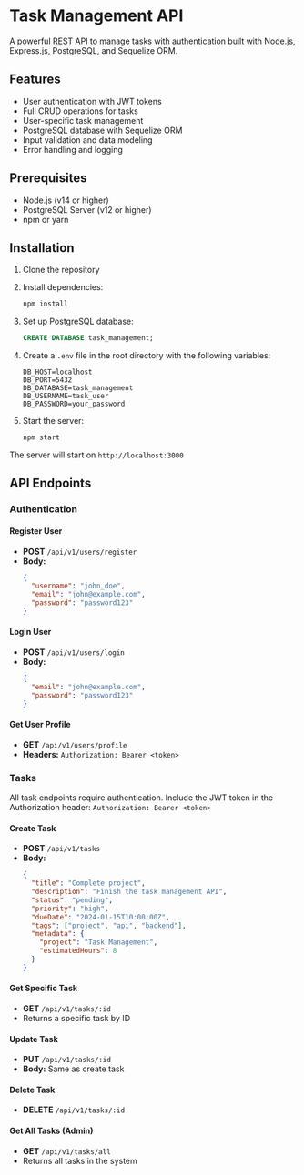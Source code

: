 # Task Management API

A powerful REST API to manage tasks with authentication built with Node.js, Express.js, PostgreSQL, and Sequelize ORM.

## Features

- User authentication with JWT tokens
- Full CRUD operations for tasks
- User-specific task management
- PostgreSQL database with Sequelize ORM
- Input validation and data modeling
- Error handling and logging

## Prerequisites

- Node.js (v14 or higher)
- PostgreSQL Server (v12 or higher)
- npm or yarn

## Installation

1. Clone the repository
2. Install dependencies:
   ```bash
   npm install
   ```

3. Set up PostgreSQL database:
   ```sql
   CREATE DATABASE task_management;
   ```

4. Create a `.env` file in the root directory with the following variables:
   ```env
   DB_HOST=localhost
   DB_PORT=5432
   DB_DATABASE=task_management
   DB_USERNAME=task_user
   DB_PASSWORD=your_password
   ```

5. Start the server:
   ```bash
   npm start
   ```

The server will start on `http://localhost:3000`

## API Endpoints

### Authentication

#### Register User
- **POST** `/api/v1/users/register`
- **Body:**
  ```json
  {
    "username": "john_doe",
    "email": "john@example.com",
    "password": "password123"
  }
  ```

#### Login User
- **POST** `/api/v1/users/login`
- **Body:**
  ```json
  {
    "email": "john@example.com",
    "password": "password123"
  }
  ```

#### Get User Profile
- **GET** `/api/v1/users/profile`
- **Headers:** `Authorization: Bearer <token>`

### Tasks

All task endpoints require authentication. Include the JWT token in the Authorization header:
`Authorization: Bearer <token>`

#### Create Task
- **POST** `/api/v1/tasks`
- **Body:**
  ```json
  {
    "title": "Complete project",
    "description": "Finish the task management API",
    "status": "pending",
    "priority": "high",
    "dueDate": "2024-01-15T10:00:00Z",
    "tags": ["project", "api", "backend"],
    "metadata": {
      "project": "Task Management",
      "estimatedHours": 8
    }
  }
  ```

#### Get Specific Task
- **GET** `/api/v1/tasks/:id`
- Returns a specific task by ID

#### Update Task
- **PUT** `/api/v1/tasks/:id`
- **Body:** Same as create task

#### Delete Task
- **DELETE** `/api/v1/tasks/:id`

#### Get All Tasks (Admin)
- **GET** `/api/v1/tasks/all`
- Returns all tasks in the system